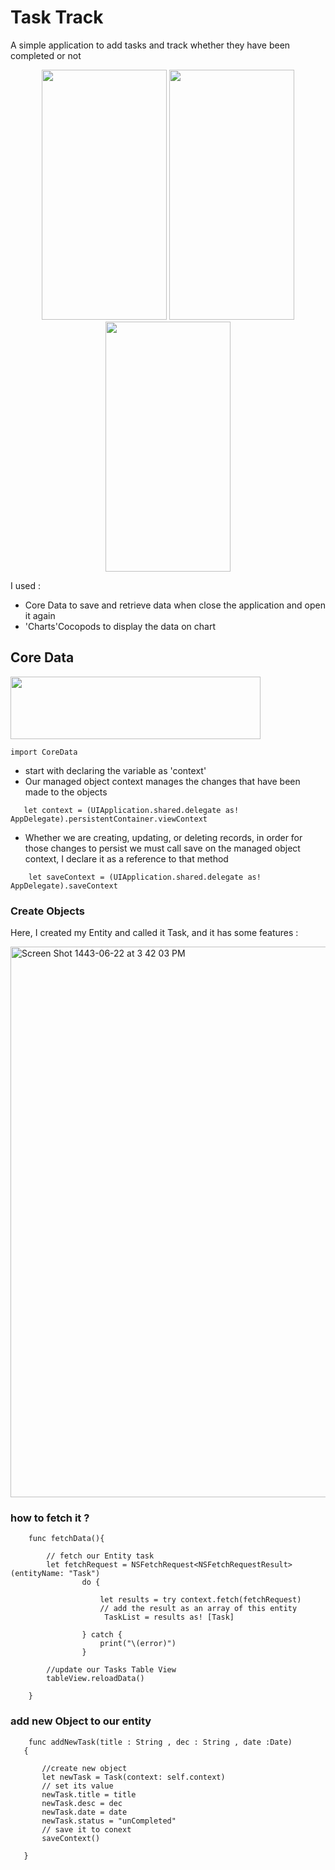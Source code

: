# Task Track


A simple application to add tasks and track whether they have been completed or not

<p align="center">
<img src="https://user-images.githubusercontent.com/66906961/150975956-8af3e9bf-8776-43ae-8715-dcbe437f48d7.png" width="200" height="400">
<img src="https://user-images.githubusercontent.com/66906961/150975978-cca18a81-0bff-43de-b8f5-eac96cfa6f94.png" width="200" height="400">
<img src="https://user-images.githubusercontent.com/66906961/150975990-ae71f8cf-246f-446c-9f2e-34d1327102c1.png" width="200" height="400">

</p>

I used :
- Core Data to save and retrieve data when close the application and open it again
- 'Charts'Cocopods to display the data on chart




## Core Data 


<img src="https://user-images.githubusercontent.com/66906961/150977894-9fbdca28-a194-495b-92e9-6b15c2609c1f.png" width="400" height="100">


```
import CoreData

```


- start with declaring the variable as 'context' 
- Our managed object context manages the changes that have been made to the objects 

```
   let context = (UIApplication.shared.delegate as! AppDelegate).persistentContainer.viewContext
  ```
  
 - Whether we are creating, updating, or deleting records, in order for those changes to persist we must call save on the managed object context, I declare it as a reference to that method
   
```
    let saveContext = (UIApplication.shared.delegate as! AppDelegate).saveContext
```



### Create Objects
Here, I created my Entity and called it Task, and it has some features : 

<img width="881" alt="Screen Shot 1443-06-22 at 3 42 03 PM" src="https://user-images.githubusercontent.com/66906961/150979403-3c7b9712-891d-488a-b0be-1c8190b38f47.png">


### how to fetch it ? 

```
    func fetchData(){
      
        // fetch our Entity task
        let fetchRequest = NSFetchRequest<NSFetchRequestResult>(entityName: "Task")
                do {
                    
                    let results = try context.fetch(fetchRequest)
                    // add the result as an array of this entity
                     TaskList = results as! [Task]

                } catch {
                    print("\(error)")
                }
        
        //update our Tasks Table View
        tableView.reloadData()

    }
```

### add new Object to our entity 
 ```
     func addNewTask(title : String , dec : String , date :Date)
    {
        
        //create new object
        let newTask = Task(context: self.context)
        // set its value
        newTask.title = title
        newTask.desc = dec
        newTask.date = date
        newTask.status = "unCompleted"
        // save it to conext
        saveContext()

    }

 ```
